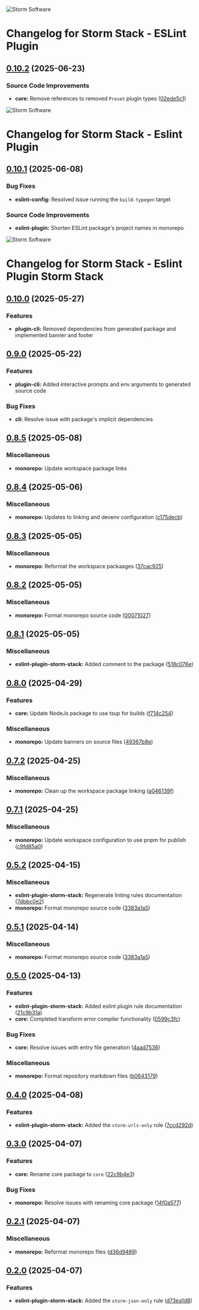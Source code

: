 ![Storm Software](https://public.storm-cdn.com/brand-banner.png)

# Changelog for Storm Stack - ESLint Plugin

## [0.10.2](https://github.com/storm-software/storm-stack/releases/tag/eslint-plugin%400.10.2) (2025-06-23)

### Source Code Improvements

- **core:** Remove references to removed `Preset` plugin types
  ([02ede5c1](https://github.com/storm-software/storm-stack/commit/02ede5c1))

![Storm Software](https://public.storm-cdn.com/brand-banner.png)

# Changelog for Storm Stack - Eslint Plugin

## [0.10.1](https://github.com/storm-software/storm-stack/releases/tag/eslint-plugin%400.10.1) (2025-06-08)

### Bug Fixes

- **eslint-config:** Resolved issue running the `build-typegen` target

### Source Code Improvements

- **eslint-plugin:** Shorten ESLint package's project names in monorepo

![Storm Software](https://public.storm-cdn.com/brand-banner.png)

# Changelog for Storm Stack - Eslint Plugin Storm Stack

## [0.10.0](https://github.com/storm-software/storm-stack/releases/tag/eslint-plugin-storm-stack%400.10.0) (2025-05-27)

### Features

- **plugin-cli:** Removed dependencies from generated package and implemented
  banner and footer

## [0.9.0](https://github.com/storm-software/storm-stack/releases/tag/eslint-plugin-storm-stack%400.9.0) (2025-05-22)

### Features

- **plugin-cli:** Added interactive prompts and env arguments to generated
  source code

### Bug Fixes

- **cli:** Resolve issue with package's implicit dependencies

## [0.8.5](https://github.com/storm-software/storm-stack/releases/tag/eslint-plugin-storm-stack%400.8.5) (2025-05-08)

### Miscellaneous

- **monorepo:** Update workspace package links

## [0.8.4](https://github.com/storm-software/storm-stack/releases/tag/eslint-plugin-storm-stack%400.8.4) (2025-05-06)

### Miscellaneous

- **monorepo:** Updates to linking and devenv configuration
  ([c175decb](https://github.com/storm-software/storm-stack/commit/c175decb))

## [0.8.3](https://github.com/storm-software/storm-stack/releases/tag/eslint-plugin-storm-stack%400.8.3) (2025-05-05)

### Miscellaneous

- **monorepo:** Reformat the workspace packaages
  ([37cac925](https://github.com/storm-software/storm-stack/commit/37cac925))

## [0.8.2](https://github.com/storm-software/storm-stack/releases/tag/eslint-plugin-storm-stack%400.8.2) (2025-05-05)

### Miscellaneous

- **monorepo:** Format monorepo source code
  ([00071027](https://github.com/storm-software/storm-stack/commit/00071027))

## [0.8.1](https://github.com/storm-software/storm-stack/releases/tag/eslint-plugin-storm-stack%400.8.1) (2025-05-05)

### Miscellaneous

- **eslint-plugin-storm-stack:** Added comment to the package
  ([518c076e](https://github.com/storm-software/storm-stack/commit/518c076e))

## [0.8.0](https://github.com/storm-software/storm-stack/releases/tag/eslint-plugin-storm-stack%400.8.0) (2025-04-29)

### Features

- **core:** Update NodeJs package to use tsup for builds
  ([f714c254](https://github.com/storm-software/storm-stack/commit/f714c254))

### Miscellaneous

- **monorepo:** Update banners on source files
  ([49367b8e](https://github.com/storm-software/storm-stack/commit/49367b8e))

## [0.7.2](https://github.com/storm-software/storm-stack/releases/tag/eslint-plugin-storm-stack%400.7.2) (2025-04-25)

### Miscellaneous

- **monorepo:** Clean up the workspace package linking
  ([a046139f](https://github.com/storm-software/storm-stack/commit/a046139f))

## [0.7.1](https://github.com/storm-software/storm-stack/releases/tag/eslint-plugin-storm-stack%400.7.1) (2025-04-25)

### Miscellaneous

- **monorepo:** Update workspace configuration to use pnpm for publish
  ([c9fd85a0](https://github.com/storm-software/storm-stack/commit/c9fd85a0))

## [0.5.2](https://github.com/storm-software/storm-stack/releases/tag/eslint-plugin-storm-stack%400.5.2) (2025-04-15)

### Miscellaneous

- **eslint-plugin-storm-stack:** Regenerate linting rules documentation
  ([7dbbc0e2](https://github.com/storm-software/storm-stack/commit/7dbbc0e2))
- **monorepo:** Format monorepo source code
  ([3383a1a5](https://github.com/storm-software/storm-stack/commit/3383a1a5))

## [0.5.1](https://github.com/storm-software/storm-stack/releases/tag/eslint-plugin-storm-stack%400.5.1) (2025-04-14)

### Miscellaneous

- **monorepo:** Format monorepo source code
  ([3383a1a5](https://github.com/storm-software/storm-stack/commit/3383a1a5))

## [0.5.0](https://github.com/storm-software/storm-stack/releases/tag/eslint-plugin-storm-stack%400.5.0) (2025-04-13)

### Features

- **eslint-plugin-storm-stack:** Added eslint plugin rule documentation
  ([21c9b31a](https://github.com/storm-software/storm-stack/commit/21c9b31a))
- **core:** Completed transform error compiler functionality
  ([0599c3fc](https://github.com/storm-software/storm-stack/commit/0599c3fc))

### Bug Fixes

- **core:** Resolve issues with entry file generation
  ([4aad7536](https://github.com/storm-software/storm-stack/commit/4aad7536))

### Miscellaneous

- **monorepo:** Format repository markdown files
  ([b0643179](https://github.com/storm-software/storm-stack/commit/b0643179))

## [0.4.0](https://github.com/storm-software/storm-stack/releases/tag/eslint-plugin-storm-stack%400.4.0) (2025-04-08)

### Features

- **eslint-plugin-storm-stack:** Added the `storm-urls-only` rule
  ([7ccd292d](https://github.com/storm-software/storm-stack/commit/7ccd292d))

## [0.3.0](https://github.com/storm-software/storm-stack/releases/tag/eslint-plugin-storm-stack%400.3.0) (2025-04-07)

### Features

- **core:** Rename core package to `core`
  ([22c9b4e3](https://github.com/storm-software/storm-stack/commit/22c9b4e3))

### Bug Fixes

- **monorepo:** Resolve issues with renaming core package
  ([14f0a577](https://github.com/storm-software/storm-stack/commit/14f0a577))

## [0.2.1](https://github.com/storm-software/storm-stack/releases/tag/eslint-plugin-storm-stack%400.2.1) (2025-04-07)

### Miscellaneous

- **monorepo:** Reformat monorepo files
  ([d36d9489](https://github.com/storm-software/storm-stack/commit/d36d9489))

## [0.2.0](https://github.com/storm-software/storm-stack/releases/tag/eslint-plugin-storm-stack%400.2.0) (2025-04-07)

### Features

- **eslint-plugin-storm-stack:** Added the `storm-json-only` rule
  ([d73ea1d8](https://github.com/storm-software/storm-stack/commit/d73ea1d8))
